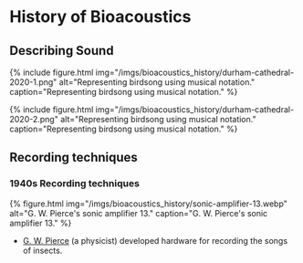 # History of Bioacoustics

## Describing Sound

{% include figure.html img="/imgs/bioacoustics_history/durham-cathedral-2020-1.png" alt="Representing birdsong using musical notation." caption="Representing birdsong using musical notation." %}

{% include figure.html img="/imgs/bioacoustics_history/durham-cathedral-2020-2.png" alt="Representing birdsong using musical notation." caption="Representing birdsong using musical notation." %}

## Recording techniques

### 1940s Recording techniques

 {% figure.html img="/imgs/bioacoustics_history/sonic-amplifier-13.webp" alt="G. W. Pierce's sonic amplifier 13." caption="G. W. Pierce's sonic amplifier 13." %}

- [G. W. Pierce](https://medium.ebaker.me.uk/bioacoustic-pioneers-g-w-pierce-ca088d9e3b69) (a physicist) developed hardware for recording the songs of insects.
